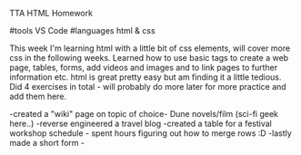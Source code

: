 TTA HTML Homework

#tools VS Code
#languages html & css

This week I'm learning html with a little bit of css elements, will cover more css in the following weeks. Learned how to use basic tags to create a web page, tables, forms, add videos and images and to link pages to further information etc. html is great pretty easy but am finding it a little tedious. Did 4 exercises in total - will probably do more later for more practice and add them here.

  -created a "wiki" page on topic of choice-  Dune novels/film (sci-fi geek here..)
    -reverse engineered a travel blog 
      -created a table for a festival workshop schedule - spent hours figuring out how to merge rows :D
        -lastly made a short form -   
